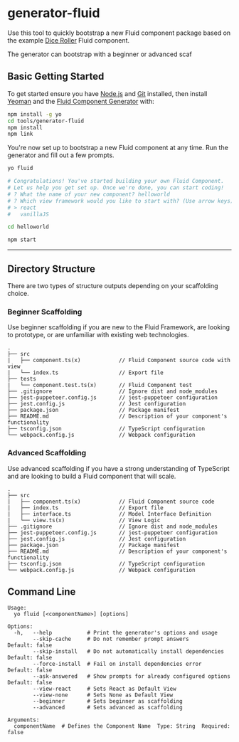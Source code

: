 # generator-fluid

Use this tool to quickly bootstrap a new Fluid component package based on the example [Dice Roller](//TODO:Add-Link) Fluid component.

The generator can bootstrap with a beginner or advanced scaf

## Basic Getting Started

To get started ensure you have [Node.js](https://nodejs.org/en/) and [Git](https://git-scm.com/) installed, then install [Yeoman](https://yeoman.io/) and the [Fluid Component Generator](https://www.npmjs.com/package/generator-fluid) with:

````bash
npm install -g yo
cd tools/generator-fluid
npm install
npm link
````

You're now set up to bootstrap a new Fluid component at any time. Run the generator and fill out a few prompts.

````bash
yo fluid

# Congratulations! You've started building your own Fluid Component.
# Let us help you get set up. Once we're done, you can start coding!
# ? What the name of your new component? helloworld
# ? Which view framework would you like to start with? (Use arrow keys) react
# > react
#   vanillaJS

cd helloworld

npm start
````

---

## Directory Structure

There are two types of structure outputs depending on your scaffolding choice.

### Beginner Scaffolding

Use beginner scaffolding if you are new to the Fluid Framework, are looking to prototype, or are unfamiliar with
existing web technologies.

```text
.
├── src
|   ├── component.ts(x)            // Fluid Component source code with view
|   └── index.ts                   // Export file
├── tests
|   └── component.test.ts(x)       // Fluid Component test
├── .gitignore                     // Ignore dist and node_modules
├── jest-puppeteer.config.js       // jest-puppeteer configuration
├── jest.config.js                 // Jest configuration
├── package.json                   // Package manifest
├── README.md                      // Description of your component's functionality
├── tsconfig.json                  // TypeScript configuration
└── webpack.config.js              // Webpack configuration
```

### Advanced Scaffolding

Use advanced scaffolding if you have a strong understanding of TypeScript and are looking to build a Fluid component that will scale.

```text
.
├── src
|   ├── component.ts(x)            // Fluid Component source code
|   ├── index.ts                   // Export file
|   ├── interface.ts               // Model Interface Definition
|   └── view.ts(x)                 // View Logic
├── .gitignore                     // Ignore dist and node_modules
├── jest-puppeteer.config.js       // jest-puppeteer configuration
├── jest.config.js                 // Jest configuration
├── package.json                   // Package manifest
├── README.md                      // Description of your component's functionality
├── tsconfig.json                  // TypeScript configuration
└── webpack.config.js              // Webpack configuration
```

## Command Line

```text
Usage:
  yo fluid [<componentName>] [options]

Options:
  -h,   --help           # Print the generator's options and usage
        --skip-cache     # Do not remember prompt answers               Default: false
        --skip-install   # Do not automatically install dependencies    Default: false
        --force-install  # Fail on install dependencies error           Default: false
        --ask-answered   # Show prompts for already configured options  Default: false
        --view-react     # Sets React as Default View
        --view-none      # Sets None as Default View
        --beginner       # Sets beginner as scaffolding
        --advanced       # Sets advanced as scaffolding

Arguments:
  componentName  # Defines the Component Name  Type: String  Required: false
```
